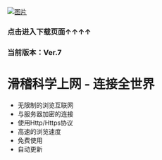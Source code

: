 [![图片](https://raw.githubusercontent.com/Imontlaji/Scientific-Internet-/master/Pic/Head.png)](https://imontlaji.github.io/index.html)
### 点击进入下载页面↑↑↑↑
### 当前版本：Ver.7
# 滑稽科学上网 - 连接全世界  

* 无限制的浏览互联网
* 与服务器加密的连接
* 使用Http/Https协议
* 高速的浏览速度
* 免费使用
* 自动更新   
